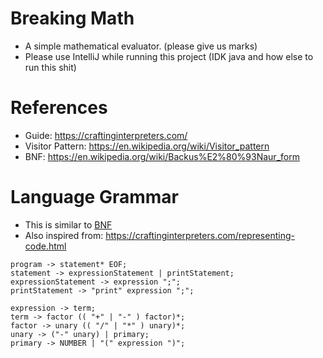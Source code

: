 # Breaking Math

- A simple mathematical evaluator. (please give us marks)
- Please use IntelliJ while running this project (IDK java and how else to run this shit)

# References

- Guide: https://craftinginterpreters.com/
- Visitor Pattern: https://en.wikipedia.org/wiki/Visitor_pattern
- BNF: https://en.wikipedia.org/wiki/Backus%E2%80%93Naur_form

# Language Grammar

- This is similar to [BNF](https://en.wikipedia.org/wiki/Backus%E2%80%93Naur_form)
- Also inspired from: https://craftinginterpreters.com/representing-code.html

```text
program -> statement* EOF;
statement -> expressionStatement | printStatement;
expressionStatement -> expression ";";
printStatement -> "print" expression ";";

expression -> term;
term -> factor (( "+" | "-" ) factor)*;
factor -> unary (( "/" | "*" ) unary)*;
unary -> ("-" unary) | primary;
primary -> NUMBER | "(" expression ")";
```